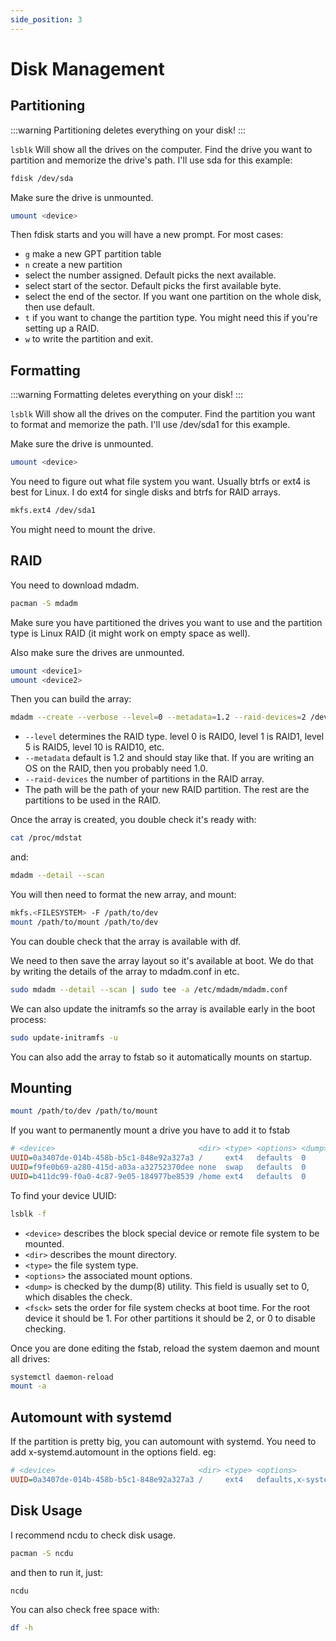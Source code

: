 ```yaml
---
side_position: 3 
---
```


# Disk Management

## Partitioning
:::warning
Partitioning deletes everything on your disk!
:::

`lsblk` Will show all the drives on the computer. Find the drive you want to partition and memorize the drive's path. I'll use sda for this example:

```bash
fdisk /dev/sda
```

Make sure the drive is unmounted.

```bash
umount <device>
```

Then fdisk starts and you will have a new prompt. For most cases:

- `g` make a new GPT partition table
- `n` create a new partition
- select the number assigned. Default picks the next available.
- select start of the sector. Default picks the first available byte.
- select the end of the sector. If you want one partition on the whole disk, then use default.
- `t` if you want to change the partition type. You might need this if you're setting up a RAID.
- `w` to write the partition and exit.

## Formatting

:::warning
Formatting deletes everything on your disk!
:::

`lsblk` Will show all the drives on the computer. Find the partition you want to format and memorize the path. I'll use /dev/sda1 for this example.

Make sure the drive is unmounted.

```bash
umount <device>
```

You need to figure out what file system you want. Usually btrfs or ext4 is best for Linux. I do ext4 for single disks and btrfs for RAID arrays.

```bash
mkfs.ext4 /dev/sda1
```

You might need to mount the drive.

## RAID

You need to download mdadm.

```bash
pacman -S mdadm
```

Make sure you have partitioned the drives you want to use and the partition type is Linux RAID (it might work on empty space as well).

Also make sure the drives are unmounted.

```bash
umount <device1>
umount <device2>
```

Then you can build the array:

```bash
mdadm --create --verbose --level=0 --metadata=1.2 --raid-devices=2 /dev/md/myRAIDarray /dev/sda1 /dev/sdb1
```

- `--level` determines the RAID type. level 0 is RAID0, level 1 is RAID1, level 5 is RAID5, level 10 is RAID10, etc.
- `--metadata` default is 1.2 and should stay like that. If you are writing an OS on the RAID, then you probably need 1.0.
- `--raid-devices` the number of partitions in the RAID array.
- The path will be the path of your new RAID partition. The rest are the partitions to be used in the RAID.

Once the array is created, you double check it's ready with:

```bash
cat /proc/mdstat
```

and:

```bash
mdadm --detail --scan
```

You will then need to format the new array, and mount:

```bash
mkfs.<FILESYSTEM> -F /path/to/dev
mount /path/to/mount /path/to/dev
```

You can double check that the array is available with df.

We need to then save the array layout so it's available at boot. We do that by writing the details of the array to mdadm.conf in etc.

```bash
sudo mdadm --detail --scan | sudo tee -a /etc/mdadm/mdadm.conf
```

We can also update the initramfs so the array is available early in the boot process:

```bash
sudo update-initramfs -u
```

You can also add the array to fstab so it automatically mounts on startup.

## Mounting

```bash
mount /path/to/dev /path/to/mount
```

If you want to permanently mount a drive you have to add it to fstab

```ini title="/etc/fstab"
# <device>                                <dir> <type> <options> <dump> <fsck>
UUID=0a3407de-014b-458b-b5c1-848e92a327a3 /     ext4   defaults  0      1
UUID=f9fe0b69-a280-415d-a03a-a32752370dee none  swap   defaults  0      0
UUID=b411dc99-f0a0-4c87-9e05-184977be8539 /home ext4   defaults  0      2
```

To find your device UUID:

```bash
lsblk -f
```

- `<device>` describes the block special device or remote file system to be mounted.
- `<dir>` describes the mount directory.
- `<type>` the file system type.
- `<options>` the associated mount options.
- `<dump>` is checked by the dump(8) utility. This field is usually set to 0, which disables the check.
- `<fsck>` sets the order for file system checks at boot time. For the root device it should be 1. For other partitions it should be 2, or 0 to disable checking.

Once you are done editing the fstab, reload the system daemon and mount all drives:

```bash
systemctl daemon-reload
mount -a
```

## Automount with systemd

If the partition is pretty big, you can automount with systemd. You need to add x-systemd.automount in the options field. eg:

```ini title="/etc/fstab"
# <device>                                <dir> <type> <options>                  <dump> <fsck>
UUID=0a3407de-014b-458b-b5c1-848e92a327a3 /     ext4   defaults,x-systemd.automount  0      1
```

## Disk Usage

I recommend ncdu to check disk usage.

```bash
pacman -S ncdu
```

and then to run it, just:

```bash
ncdu
```

You can also check free space with:

```bash
df -h
```
